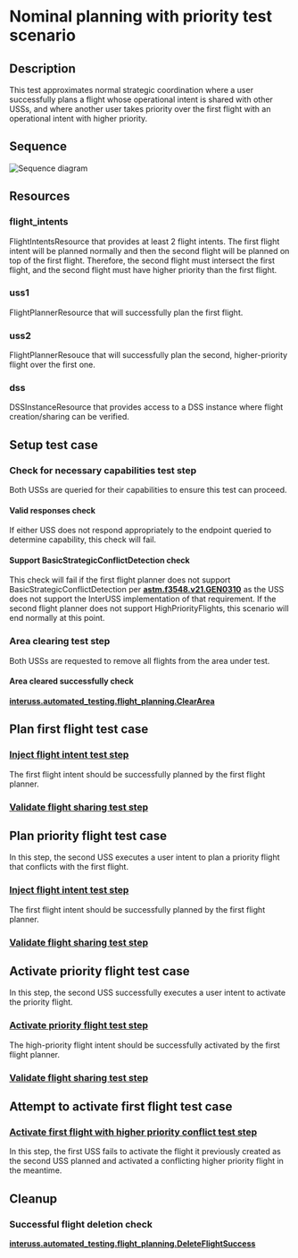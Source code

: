 # Nominal planning with priority test scenario

## Description

This test approximates normal strategic coordination where a user successfully
plans a flight whose operational intent is shared with other USSs, and where
another user takes priority over the first flight with an operational intent
with higher priority.

## Sequence

![Sequence diagram](sequence.png)

## Resources

### flight_intents

FlightIntentsResource that provides at least 2 flight intents.  The first flight intent will be planned normally and then the second flight will be planned on top of the first flight.  Therefore, the second flight must intersect the first flight, and the second flight must have higher priority than the first flight.

### uss1

FlightPlannerResource that will successfully plan the first flight.

### uss2

FlightPlannerResouce that will successfully plan the second, higher-priority flight over the first one.

### dss

DSSInstanceResource that provides access to a DSS instance where flight creation/sharing can be verified.

## Setup test case

### Check for necessary capabilities test step

Both USSs are queried for their capabilities to ensure this test can proceed.

#### Valid responses check

If either USS does not respond appropriately to the endpoint queried to determine capability, this check will fail.

#### Support BasicStrategicConflictDetection check

This check will fail if the first flight planner does not support BasicStrategicConflictDetection per **[astm.f3548.v21.GEN0310](../../../../requirements/astm/f3548/v21.md)** as the USS does not support the InterUSS implementation of that requirement.  If the second flight planner does not support HighPriorityFlights, this scenario will end normally at this point.

### Area clearing test step

Both USSs are requested to remove all flights from the area under test.

#### Area cleared successfully check

**[interuss.automated_testing.flight_planning.ClearArea](../../../../requirements/interuss/automated_testing/flight_planning.md)**

## Plan first flight test case

### [Inject flight intent test step](../../../flight_planning/inject_successful_flight_intent.md)

The first flight intent should be successfully planned by the first flight planner.

### [Validate flight sharing test step](../validate_shared_operational_intent.md)

## Plan priority flight test case

In this step, the second USS executes a user intent to plan a priority flight that conflicts with the first flight.

### [Inject flight intent test step](../../../flight_planning/inject_successful_flight_intent.md)

The first flight intent should be successfully planned by the first flight planner.

### [Validate flight sharing test step](../validate_shared_operational_intent.md)

## Activate priority flight test case

In this step, the second USS successfully executes a user intent to activate the priority flight.

### [Activate priority flight test step](../../../flight_planning/successfully_activate_flight.md)

The high-priority flight intent should be successfully activated by the first flight planner.

### [Validate flight sharing test step](../validate_shared_operational_intent.md)

## Attempt to activate first flight test case

### [Activate first flight with higher priority conflict test step](../../../flight_planning/activate_priority_conflict_flight_intent.md)

In this step, the first USS fails to activate the flight it previously created as the second USS planned and activated
a conflicting higher priority flight in the meantime.

## Cleanup

### Successful flight deletion check

**[interuss.automated_testing.flight_planning.DeleteFlightSuccess](../../../../requirements/interuss/automated_testing/flight_planning.md)**
